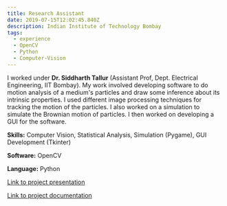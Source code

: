 ```yaml
---
title: Research Assistant
date: 2019-07-15T12:02:45.840Z
description: Indian Institute of Technology Bombay
tags:
  - experience
  - OpenCV
  - Python
  - Computer-Vision
---
```

I worked under **Dr. Siddharth Tallur** (Assistant Prof, Dept. Electrical Engineering, IIT Bombay). My work involved developing software to do motion analysis of a medium's particles and draw some inference about its intrinsic properties. I used different image processing techniques for tracking the motion of the particles. I also worked on a simulation to simulate the Brownian motion of particles. I then worked on developing a GUI for the software.

**Skills:** Computer Vision, Statistical Analysis, Simulation (Pygame), GUI Development (Tkinter)

**Software:** OpenCV

**Language:** Python

[Link to project presentation](https://docs.google.com/presentation/d/1Y9lViDc3PIQK0BwBdOut8h6mla24UutYqztgAlzcpBI/edit) 

[Link to project documentation](https://docs.google.com/presentation/d/1b6oTa7pE_AmM3C06VCknM873sJz-2A_9Jm5SSF8oW5I/edit#slide=id.p1)